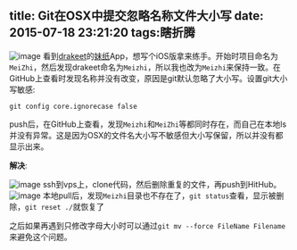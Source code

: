 title: Git在OSX中提交忽略名称文件大小写
date: 2015-07-18 23:21:20
tags:瞎折腾
---
![image](http://7u2rtn.com1.z0.glb.clouddn.com/Snip20150718_8.png)
看到[drakeet](https://github.com/drakeet)的[妹纸](https://github.com/drakeet/Meizhi)App，想写个iOS版拿来练手。开始时项目命名为`MeiZhi`，然后发现drakeet命名为`Meizhi`，所以我也改为`Meizhi`来保持一致。在GitHub上查看时发现名称并没有改变，原因是git默认忽略了大小写。设置git大小写敏感:

`git config core.ignorecase false`

push后，在GitHub上查看，发现`Meizhi`和`MeiZhi`等都同时存在，而自己在本地ls并没有异常。这是因为OSX的文件名大小写不敏感但大小写保留，所以并没有都显示出来。

**解决**:

![image](http://7u2rtn.com1.z0.glb.clouddn.com/Snip20150718_5.png)
ssh到vps上，clone代码，然后删除重复的文件，再push到HitHub。
![image](http://7u2rtn.com1.z0.glb.clouddn.com/Snip20150718_7.png)
本地pull后，发现`Meizhi`目录也不存在了，`git status`查看，显示被删除，`git reset ./`就恢复了

之后如果再遇到只修改字母大小时可以通过`git mv --force FileName Filename`来避免这个问题。
